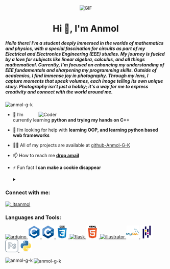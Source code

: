 <div align="center">
  <img src="https://media.giphy.com/media/v1.Y2lkPTc5MGI3NjExNmJscWY3cHpzdzVvcjlwMWMwdzhlcHZpbGhsZ3Brd3c4dmM1bWJjNSZlcD12MV9pbnRlcm5hbF9naWZfYnlfaWQmY3Q9Zw/7qenFtAhuD7zkC8IZl/giphy.gif" alt="GIF" width="700"/>
</div>

<h1 align="center">Hi 👋, I'm Anmol</h1>
<h5 align="left">Hello there! I'm a student deeply immersed in the worlds of mathematics and physics, with a special fascination for circuits as part of my Electrical and Electronics Engineering (EEE) studies. My journey is fueled by a love for subjects like linear algebra, calculus, and all things mathematical. Currently, I'm focused on enhancing my understanding of EEE fundamentals and sharpening my programming skills. Outside of academics, I find immense joy in photography. Through my lens, I capture moments that speak volumes, each image telling its own unique story. Photography isn't just a hobby; it's a way for me to express creativity and connect with the world around me.</h5>

<p align="left"> <img src="https://komarev.com/ghpvc/?username=anmol-g-k&label=Profile%20views&color=000000&style=flat-square" alt="anmol-g-k" /> </p>
<img align = "right" alt = "Coder" width ="400" src = "https://cdn.dribbble.com/users/1162077/screenshots/3848914/media/7ed7d5ca074b48b328150e5a231e8d1f.gif">

- 🌱 I’m currently learning **python and trying my hands on C++**

- 🤝 I’m looking for help with **learning OOP, and learning python based web frameworks**

- 👨‍💻 All of my projects are available at [github-Anmol-G-K](https://github.com/Anmol-G-K)

- 📫 How to reach me **[drop amail](cb.en.u4eee23103@cb.students.amrita.edu)**

- ⚡ Fun fact **I can make a cookie disappear <details><summary></summary> nom nom</details>**

<h3 align="left">Connect with me:</h3>
<p align="left">
<a href="https://twitter.com/_itsanmol" target="blank"><img align="center" src="https://raw.githubusercontent.com/rahuldkjain/github-profile-readme-generator/master/src/images/icons/Social/twitter.svg" alt="_itsanmol" height="30" width="40" /></a>
</p>

<h3 align="left">Languages and Tools:</h3>
<p align="left"> <a href="https://www.arduino.cc/" target="_blank" rel="noreferrer"> <img src="https://cdn.worldvectorlogo.com/logos/arduino-1.svg" alt="arduino" width="40" height="40"/> </a> <a href="https://www.cprogramming.com/" target="_blank" rel="noreferrer"> <img src="https://raw.githubusercontent.com/devicons/devicon/master/icons/c/c-original.svg" alt="c" width="40" height="40"/> </a> <a href="https://www.w3schools.com/cpp/" target="_blank" rel="noreferrer"> <img src="https://raw.githubusercontent.com/devicons/devicon/master/icons/cplusplus/cplusplus-original.svg" alt="cplusplus" width="40" height="40"/> </a> <a href="https://www.w3schools.com/css/" target="_blank" rel="noreferrer"> <img src="https://raw.githubusercontent.com/devicons/devicon/master/icons/css3/css3-original-wordmark.svg" alt="css3" width="40" height="40"/> </a> <a href="https://flask.palletsprojects.com/" target="_blank" rel="noreferrer"> <img src="https://www.vectorlogo.zone/logos/pocoo_flask/pocoo_flask-icon.svg" alt="flask" width="40" height="40"/> </a> <a href="https://www.w3.org/html/" target="_blank" rel="noreferrer"> <img src="https://raw.githubusercontent.com/devicons/devicon/master/icons/html5/html5-original-wordmark.svg" alt="html5" width="40" height="40"/> </a> <a href="https://www.adobe.com/in/products/illustrator.html" target="_blank" rel="noreferrer"> <img src="https://www.vectorlogo.zone/logos/adobe_illustrator/adobe_illustrator-icon.svg" alt="illustrator" width="40" height="40"/> </a> <a href="https://www.mysql.com/" target="_blank" rel="noreferrer"> <img src="https://raw.githubusercontent.com/devicons/devicon/master/icons/mysql/mysql-original-wordmark.svg" alt="mysql" width="40" height="40"/> </a> <a href="https://pandas.pydata.org/" target="_blank" rel="noreferrer"> <img src="https://raw.githubusercontent.com/devicons/devicon/2ae2a900d2f041da66e950e4d48052658d850630/icons/pandas/pandas-original.svg" alt="pandas" width="40" height="40"/> </a> <a href="https://www.photoshop.com/en" target="_blank" rel="noreferrer"> <img src="https://raw.githubusercontent.com/devicons/devicon/master/icons/photoshop/photoshop-line.svg" alt="photoshop" width="40" height="40"/> </a> <a href="https://www.python.org" target="_blank" rel="noreferrer"> <img src="https://raw.githubusercontent.com/devicons/devicon/master/icons/python/python-original.svg" alt="python" width="40" height="40"/> </a> </p>

<p><img align="left" src="https://github-readme-stats.vercel.app/api/top-langs?username=anmol-g-k&show_icons=true&theme=tokyonight&locale=en&layout=compact" alt="anmol-g-k" /></p>

<p>&nbsp;<img align="center" src="https://github-readme-stats.vercel.app/api?username=anmol-g-k&show_icons=true&theme=synthwave&locale=en" alt="anmol-g-k" /></p>

